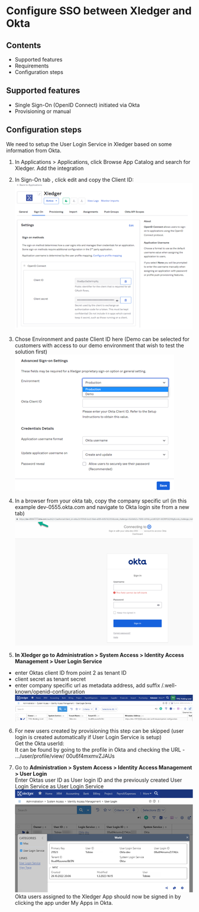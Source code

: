 # Configure SSO between Xledger and Okta

## Contents

- Supported features
- Requirements
- Configuration steps

## Supported features

- Single Sign-On (OpenID Connect) initiated via Okta
- Provisioning or manual

## Configuration steps
We need to setup the User Login Service in Xledger based on some information from Okta.

1.	In Applications > Applications, click Browse App Catalog and search for Xledger. Add the integration

2.	In Sign-On tab , click edit and copy the Client ID: \
![Application Sign On Tab](media/application_sign_on.png)

3.	Chose Environment and paste Client ID here (Demo can be selected for customers with access to our demo environment that wish to test the solution first) \
![Environment Section](media/application_environment.png)

4.	In a browser from your okta tab, copy the company specific url (in this example dev-0555.okta.com and navigate to Okta login site from a new tab) \
![Company Url](media/okta_company_url.png)

5.	**In Xledger go to Administration > System Access > Identity Access Management > User Login Service**
-	enter Oktas client ID from point 2 as tenant ID
-	client secret as tenant secret
-	enter company specific url as metadata address, add suffix /.well-known/openid-configuration \
![User Login Service](media/user_login_service.png)

6.	For new users created by provisioning this step can be skipped (user login is created automatically if User Login Service is setup) \
Get the Okta userId: \
It can be found by going to the profile in Okta and checking the URL - …/user/profile/view/ 00u6f4mxmvZJAUs

7.    Go to  **Administration > System Access > Identity Access Management > User Login** \
Enter Oktas user ID as User login ID and the previously created User Login Service as User Login Service \
![User Login](media/user_login.png) \
Okta users assigned to the Xledger App should now be signed in by clicking the app under My Apps in Okta.
